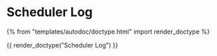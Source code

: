 # Scheduler Log

{% from "templates/autodoc/doctype.html" import render_doctype %}

{{ render_doctype("Scheduler Log") }}

<!-- jinja --><!-- static -->
